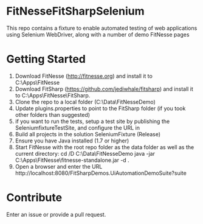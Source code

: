 # FitNesseFitSharpSelenium
This repo contains a fixture to enable automated testing of web applications using Selenium WebDriver, along with a number of demo FitNesse pages

# Getting Started
1. Download FitNesse (http://fitnesse.org) and install it to C:\Apps\FitNesse
2. Download FitSharp (https://github.com/jediwhale/fitsharp) and install it to C:\Apps\FitNesse\FitSharp.
3. Clone the repo to a local folder (C:\Data\FitNesseDemo)
4. Update plugins.properties to point to the FitSharp folder (if you took other folders than suggested)
5. if you want to run the tests, setup a test site by publishing the SeleniumfixtureTestSite, and configure the URL in
5. Build all projects in the solution SeleniumFixture (Release)
6. Ensure you have Java installed (1.7 or higher)
7. Start FitNesse with the root repo folder as the data folder as well as the current directory:
	cd /D C:\Data\FitNesseDemo
	java -jar C:\Apps\FitNesse\fitnesse-standalone.jar -d .
8. Open a browser and enter the URL http://localhost:8080/FitSharpDemos.UiAutomationDemoSuite?suite

# Contribute
Enter an issue or provide a pull request.